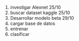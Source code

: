 1. investigar Alexnet 25/10
2. buscar dataset kaggle 25/10 
3. Desarrollar modelo beta 29/10
4. cargar base de datos
5. entrenar
6. clasificar
